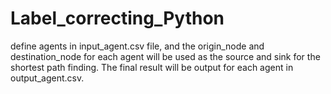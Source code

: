 # Label_correcting_Python

define agents in input_agent.csv file, and the origin_node and destination_node for each agent will be used as the source and sink for the shortest path finding. The final result will be output for each agent in output_agent.csv.
